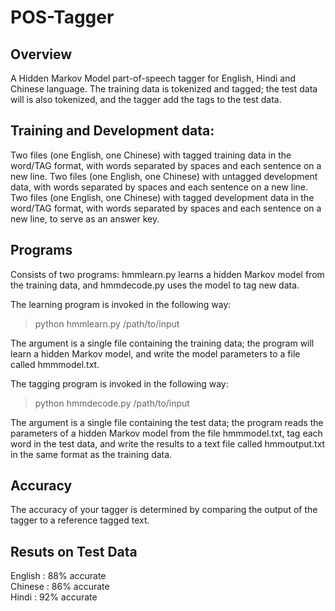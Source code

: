 # POS-Tagger

## Overview
A Hidden Markov Model part-of-speech tagger for English, Hindi and Chinese language. The training data is tokenized and tagged; the test data will is also tokenized, and the tagger add the tags to the test data.

## Training and Development data:

Two files (one English, one Chinese) with tagged training data in the word/TAG format, with words separated by spaces and each sentence on a new line.
Two files (one English, one Chinese) with untagged development data, with words separated by spaces and each sentence on a new line.
Two files (one English, one Chinese) with tagged development data in the word/TAG format, with words separated by spaces and each sentence on a new line, to serve as an answer key.

## Programs
Consists of two programs: hmmlearn.py learns a hidden Markov model from the training data, and hmmdecode.py uses the model to tag new data. 

The learning program is invoked in the following way:
> python hmmlearn.py /path/to/input

The argument is a single file containing the training data; the program will learn a hidden Markov model, and write the model parameters to a file called hmmmodel.txt. 

The tagging program is invoked in the following way:
> python hmmdecode.py /path/to/input

The argument is a single file containing the test data; the program reads the parameters of a hidden Markov model from the file hmmmodel.txt, tag each word in the test data, and write the results to a text file called hmmoutput.txt in the same format as the training data.

## Accuracy 
The accuracy of your tagger is determined by comparing the output of the tagger to a reference tagged text. 

## Resuts on Test Data

English : 88% accurate <br>
Chinese : 86% accurate <br>
Hindi   : 92% accurate <br>
